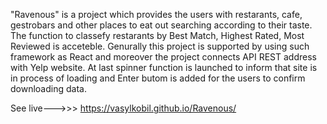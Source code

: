 "Ravenous" is a project which provides the users with restarants, cafe, gestrobars and other places to eat out searching according to their taste.  The function to  classefy  restarants by Best Match, Highest Rated, Most Reviewed is acceteble.  Genurally this project is supported by using such  framework as React and moreover the project connects API REST address with Yelp website. At last spinner function is launched to inform that site is in process of loading and Enter butom is added for the  users to confirm downloading data. 

See live--->>> https://vasylkobil.github.io/Ravenous/
